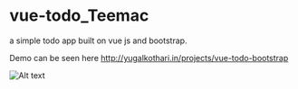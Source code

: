 # vue-todo_Teemac
a simple todo app built on vue js and bootstrap.

Demo can be seen here http://yugalkothari.in/projects/vue-todo-bootstrap

![Alt text](yugalpsd1/vue-todo_Teemac/img/SS.png?raw=true "Screenshot")

